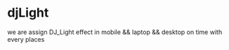 # djLight
we are assign DJ_Light effect in mobile &amp;&amp; laptop &amp;&amp; desktop on time with every places
